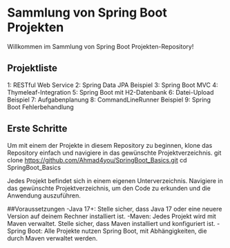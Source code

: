 # Sammlung von Spring Boot Projekten
Willkommen im Sammlung von Spring Boot Projekten-Repository!

## Projektliste
1: RESTful Web Service
2: Spring Data JPA Beispiel
3: Spring Boot MVC
4: Thymeleaf-Integration
5: Spring Boot mit H2-Datenbank
6: Datei-Upload Beispiel
7: Aufgabenplanung
8: CommandLineRunner Beispiel
9: Spring Boot Fehlerbehandlung

## Erste Schritte
Um mit einem der Projekte in diesem Repository zu beginnen, klone das Repository einfach und navigiere in das gewünschte Projektverzeichnis.
git clone https://github.com/Ahmad4you/SpringBoot_Basics.git
cd SpringBoot_Basics

Jedes Projekt befindet sich in einem eigenen Unterverzeichnis. Navigiere in das gewünschte Projektverzeichnis, um den Code zu erkunden und die Anwendung auszuführen.

##Voraussetzungen
-Java 17+: Stelle sicher, dass Java 17 oder eine neuere Version auf deinem Rechner installiert ist.
-Maven: Jedes Projekt wird mit Maven verwaltet. Stelle sicher, dass Maven installiert und konfiguriert ist.
-Spring Boot: Alle Projekte nutzen Spring Boot, mit Abhängigkeiten, die durch Maven verwaltet werden.
